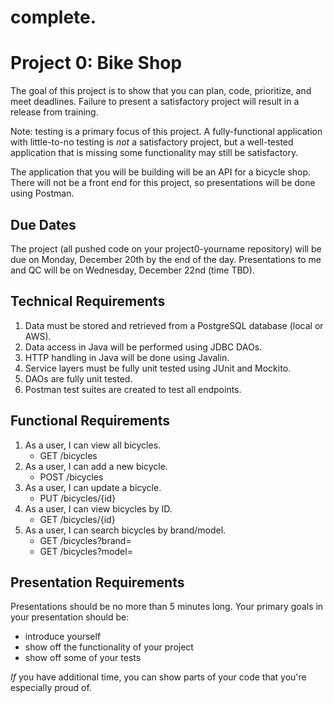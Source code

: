 # complete.

# Project 0: Bike Shop
The goal of this project is to show that you can plan, code, prioritize, and meet deadlines. Failure to present a satisfactory project will result in a release from training.

Note: testing is a primary focus of this project. A fully-functional application with little-to-no testing is *not* a satisfactory project, but a well-tested application that is missing some functionality may still be satisfactory.

The application that you will be building will be an API for a bicycle shop. There will not be a front end for this project, so presentations will be done using Postman.

## Due Dates
The project (all pushed code on your project0-yourname repository) will be due on Monday, December 20th by the end of the day.
Presentations to me and QC will be on Wednesday, December 22nd (time TBD).

## Technical Requirements
1. Data must be stored and retrieved from a PostgreSQL database (local or AWS).
2. Data access in Java will be performed using JDBC DAOs.
3. HTTP handling in Java will be done using Javalin.
4. Service layers must be fully unit tested using JUnit and Mockito.
5. DAOs are fully unit tested.
6. Postman test suites are created to test all endpoints.

## Functional Requirements
1. As a user, I can view all bicycles.
    - GET /bicycles
2. As a user, I can add a new bicycle.
    - POST /bicycles
3. As a user, I can update a bicycle.
    - PUT /bicycles/{id}
4. As a user, I can view bicycles by ID.
    - GET /bicycles/{id}
5. As a user, I can search bicycles by brand/model.
    - GET /bicycles?brand=
    - GET /bicycles?model=

## Presentation Requirements
Presentations should be no more than 5 minutes long. Your primary goals in your presentation should be:

- introduce yourself
- show off the functionality of your project
- show off some of your tests

*If* you have additional time, you can show parts of your code that you're especially proud of.